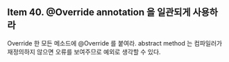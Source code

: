 ## Item 40. @Override annotation 을 일관되게 사용하라

Override 한 모든 메소드에 @Override 를 붙여라. abstract method 는 컴파일러가 재정의하지 않으면 오류를 보여주므로 예외로 생각할 수 있다.
